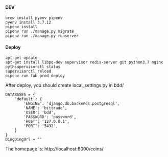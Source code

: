 
#### DEV

```
brew install pyenv pipenv
pyenv install 3.7.12
pipenv install
pipenv run ./manage.py migrate
pipenv run ./manage.py runserver

```


#### Deploy

```
apt-get update
apt-get install libpq-dev supervisor redis-server git python3.7 nginx
pythsupervisorctl status
supervisorctl reload
pipenv run fab prod deploy
```
After deploy, you should create local_settings.py in bdd/

```
DATABASES = {
    'default': {
        'ENGINE': 'django.db.backends.postgresql',
        'NAME': 'bittrade',
        'USER': 'bdd',
        'PASSWORD': 'password',
        'HOST': '127.0.0.1',
        'PORT': '5432',
    }
}
DingDingUrl = ''
```

The homepage is: http://localhost:8000/coins/
